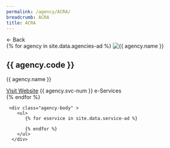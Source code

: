```yaml
---
permalink: /agency/ACRA/
breadcrumb: ACRA
title: ACRA
---
```


<div class="agency">
  <div class="controls">
    <span class="back-button">← Back</span>
   </div>
   
   <div class="agency-header">
    {% for agency in site.data.agencies-ad %}    
      <img src="{{ agency.code }}" alt="{{ agency.name }}" />
        <div class="agency-details">
          <div class="agency-name">
            <h2>{{ agency.code }}</h2>
            <p>{{ agency.name }}</p>
          </div>
          <div class="agency-meta">
            <a href="{{ agency.website }}">Visit Website</a>
            <span>{{ agency.svc-num }} e-Services </span>
          </div>
        </div>      
      {% endfor %}
     </div>
     
     <div class="agency-body" >
        <ul>
           {% for eservice in site.data.service-ad %}           
                     
           {% endfor %}
        </ul>
      </div>   
 </div>
